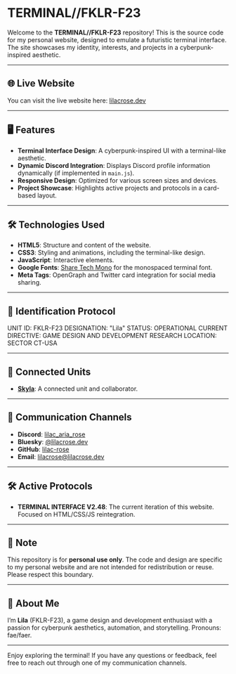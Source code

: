 # TERMINAL//FKLR-F23

Welcome to the **TERMINAL//FKLR-F23** repository! This is the source code for my personal website, designed to emulate a futuristic terminal interface. The site showcases my identity, interests, and projects in a cyberpunk-inspired aesthetic.

---

## 🌐 Live Website

You can visit the live website here: [lilacrose.dev](http://lilacrose.dev)

---

## 🖥️ Features

- **Terminal Interface Design**: A cyberpunk-inspired UI with a terminal-like aesthetic.
- **Dynamic Discord Integration**: Displays Discord profile information dynamically (if implemented in `main.js`).
- **Responsive Design**: Optimized for various screen sizes and devices.
- **Project Showcase**: Highlights active projects and protocols in a card-based layout.

---

## 🛠️ Technologies Used

- **HTML5**: Structure and content of the website.
- **CSS3**: Styling and animations, including the terminal-like design.
- **JavaScript**: Interactive elements.
- **Google Fonts**: [Share Tech Mono](https://fonts.google.com/specimen/Share+Tech+Mono) for the monospaced terminal font.
- **Meta Tags**: OpenGraph and Twitter card integration for social media sharing.

---

## 📜 Identification Protocol
UNIT ID: FKLR-F23
DESIGNATION: "Lila"
STATUS: OPERATIONAL
CURRENT DIRECTIVE: GAME DESIGN AND DEVELOPMENT RESEARCH
LOCATION: SECTOR CT-USA

---

## 🔗 Connected Units

- **[Skyla](https://skyla.moe/)**: A connected unit and collaborator.

---

## 📧 Communication Channels

- **Discord**: [lilac_aria_rose](https://discord.com/users/252130669919076352)
- **Bluesky**: [@lilacrose.dev](https://bsky.app/profile/lilacrose.dev)
- **GitHub**: [lilac-rose](https://github.com/lilac-rose)
- **Email**: [lilacrose@lilacrose.dev](mailto:lilacrose@lilacrose.dev)

---

## 🛠️ Active Protocols

- **TERMINAL INTERFACE V2.48**: The current iteration of this website. Focused on HTML/CSS/JS reintegration.

---

## 📄 Note

This repository is for **personal use only**. The code and design are specific to my personal website and are not intended for redistribution or reuse. Please respect this boundary.

---

## 🌸 About Me

I’m **Lila** (FKLR-F23), a game design and development enthusiast with a passion for cyberpunk aesthetics, automation, and storytelling. Pronouns: fae/faer.

---

Enjoy exploring the terminal! If you have any questions or feedback, feel free to reach out through one of my communication channels.